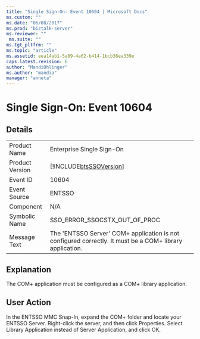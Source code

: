 ```yaml
---
title: "Single Sign-On: Event 10604 | Microsoft Docs"
ms.custom: ""
ms.date: "06/08/2017"
ms.prod: "biztalk-server"
ms.reviewer: ""
 ms.suite: ""
ms.tgt_pltfrm: ""
ms.topic: "article"
ms.assetid: eea14ab1-5a89-4a62-b414-1bcb36ea339e
caps.latest.revision: 6
author: "MandiOhlinger"
ms.author: "mandia"
manager: "anneta"
---
```

# Single Sign-On: Event 10604
## Details  
  
|||  
|-|-|  
|Product Name|Enterprise Single Sign-On|  
|Product Version|[!INCLUDE[btsSSOVersion](../includes/btsssoversion-md.md)]|  
|Event ID|10604|  
|Event Source|ENTSSO|  
|Component|N/A|  
|Symbolic Name|SSO_ERROR_SSOCSTX_OUT_OF_PROC|  
|Message Text|The 'ENTSSO Server' COM+ application is not configured correctly. It must be a COM+ library application.|  
  
## Explanation  
 The COM+ application must be configured as a COM+ library application.  
  
## User Action  
 In the ENTSSO MMC Snap-In, expand the COM+ folder and locate your ENTSSO Server. Right-click the server, and then click Properties. Select Library Application instead of Server Application, and click OK.